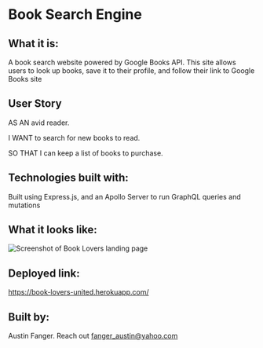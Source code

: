 # Book Search Engine 

## What it is: 
A book search website powered by Google Books API. This site allows users to look up books, save it to their profile, and follow their link to Google Books site 

## User Story
AS AN avid reader. 

I WANT to search for new books to read. 

SO THAT I can keep a list of books to purchase. 


## Technologies built with:
Built using Express.js, and an Apollo Server to run GraphQL queries and mutations

## What it looks like:
![Screenshot of Book Lovers landing page](book-search.png)

## Deployed link: 
https://book-lovers-united.herokuapp.com/

## Built by:
Austin Fanger. Reach out fanger_austin@yahoo.com